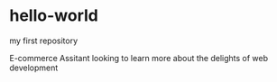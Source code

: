 # hello-world
my first repository
<p>E-commerce Assitant looking to learn more about the delights of web development</p>
